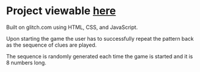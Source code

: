 # Project viewable [here](https://lopsided-zany-glasses.glitch.me)

Built on glitch.com using HTML, CSS, and JavaScript.

Upon starting the game the user has to successfully repeat the pattern back as the sequence of clues are played.

The sequence is randomly generated each time the game is started and it is 8 numbers long.
